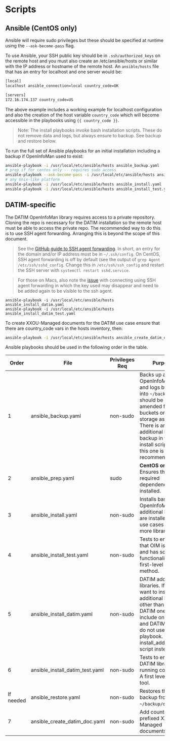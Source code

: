 # Scripts

## Ansible (CentOS only)

Ansible will require sudo privileges but these should be specified at runtime using the `--ask-become-pass` flag.

To use Ansible, your SSH public key should be in `.ssh/authorized_keys` on the remote host and you must also create an /etc/ansible/hosts or similar with the IP address or hostname of the remote host. An `ansible/hosts` file that has an entry for localhost and one server would be:

```sh
[local]
localhost ansible_connection=local country_code=UK

[servers]
172.16.174.137 country_code=US
```
The above example includes a working example for localhost configuration and also the creation of the host variable `country_code` which will become accessible in the playbooks using `{{ country_code }}`.

> Note: The install playbooks invoke bash installation scripts. These do not remove data and logs, but always ensure to backup. See backup and restore below.

To run the full set of Ansible playbooks for an initial installation including a backup if OpenInfoMan used to exist:

```sh
ansible-playbook -i /usr/local/etc/ansible/hosts ansible_backup.yaml
# prep if for centos only -- requires sudo access
ansible-playbook --ask-become-pass -i /usr/local/etc/ansible/hosts ansible_prep.yaml
# any Unix-like platform
ansible-playbook -i /usr/local/etc/ansible/hosts ansible_install.yaml
ansible-playbook -i /usr/local/etc/ansible/hosts ansible_install_test.yaml
```

## DATIM-specific

The DATIM OpenInfoMan library requires access to a private repository. Cloning the repo is necessary for the DATIM installation so the remote host must be able to access the private repo. The recommended way to do this is to use SSH agent forwarding. Arranging this is beyond the scope of this document.

> See the [GitHub guide to SSH agent forwarding](https://developer.github.com/v3/guides/using-ssh-agent-forwarding). In short, an entry for the domain and/or IP address must be in `~/.ssh/config`. On CentOS, SSH agent forwarding is off by default (see the output of `grep Agent /etc/ssh/sshd_config`. Change this in `/etc/ssh/ssh_config` and restart the SSH server with `systemctl restart sshd.service`.

> For those on Macs, also note the [issue](https://apple.stackexchange.com/questions/254468/macos-sierra-doesn-t-seem-to-remember-ssh-keys-between-reboots) with connecting using SSH agent forwarding in which the key used may disappear and need to be added again to be visible to the ssh agent.


```
ansible-playbook -i /usr/local/etc/ansible/hosts ansible_install_datim.yaml
ansible-playbook -i /usr/local/etc/ansible/hosts ansible_install_datim_test.yaml
```

To create XXOU-Managed documents for the DATIM use case ensure that there are country_code vars in the hosts inventory, then:

```sh
ansible-playbook -i /usr/local/etc/ansible/hosts ansible_create_datim_doc.yaml
```

Ansible playbooks should be used in the following order in the table.

Order | File | Privileges Req | Purpose
--- | --- | --- | ---
1 | ansible_backup.yaml | non-sudo | Backs up any OpenInfoMan data and logs by default into `~/backup`. This should be amended for S3 buckets or other storage as well. There is an additional backup backup in the install script, but this one is recommended.
2 | ansible_prep.yaml | sudo | **CentOS only** Ensures the required dependencies are installed.
3 | ansible_install.yaml | non-sudo | Installs base OpenInfoMan. No additional libraries are installed. Most use cases require more libraries.
4 | ansible_install_test.yaml | non-sudo | Tests to ensure that OIM is running and has some functionality. A first-level support method.
5 | ansible_install_datim.yaml | non-sudo | DATIM additional libraries. If you want to install additional libaries other than just the DATIM ones (which include only DHIS2 and DATIM) then do not use this playbook. Use the install_additional.sh script instead.
6 | ansible_install_datim_test.yaml | non-sudo | Tests to ensure the DATIM libraries are running correctly. A first level support tool.
If needed | ansible_restore.yaml | non-sudo | Restores the latest backup from `~/backup/data`.
7 | ansible_create_datim_doc.yaml | non-sudo | Add country code prefixed XXOU-Managed documents.